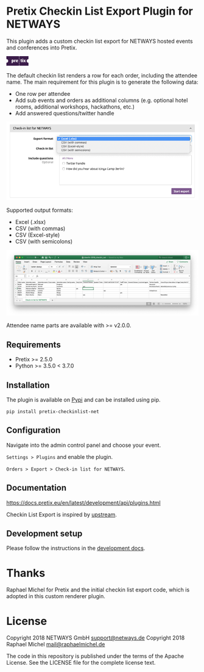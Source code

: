 # Pretix Checkin List Export Plugin for NETWAYS

This plugin adds a custom checkin list export for NETWAYS hosted events and conferences
into Pretix.

 <a href="https://pretix.eu/about/en/"><img src="https://github.com/NETWAYS/pretix-invoice-net/blob/master/res/logo.png" height="25"></a>

The default checkin list renders a row for each order, including the
attendee name. The main requirement for this plugin is to generate
the following data:

* One row per attendee
* Add sub events and orders as additional columns (e.g. optional hotel rooms, additional workshops, hackathons, etc.)
* Add answered questions/twitter handle

![Order Export](doc/images/pretix_checkinlist_net_order_export.png)

Supported output formats:

* Excel (.xlsx)
* CSV (with commas)
* CSV (Excel-style)
* CSV (with semicolons)

![Excel Export](doc/images/pretix_checkinlist_net_order_export_excel_icb.png)

Attendee name parts are available with >= v2.0.0.

## Requirements

* Pretix >= 2.5.0
* Python >= 3.5.0 < 3.7.0

## Installation

The plugin is available on [Pypi](https://pypi.org/project/pretix-checkinlist-net/)
and can be installed using pip.

```
pip install pretix-checkinlist-net
```

## Configuration

Navigate into the admin control panel and choose your event.

`Settings > Plugins` and enable the plugin.

`Orders > Export > Check-in list for NETWAYS`.

## Documentation

https://docs.pretix.eu/en/latest/development/api/plugins.html

Checkin List Export is inspired by [upstream](https://github.com/pretix/pretix/blob/master/src/pretix/plugins/checkinlists/exporters.py).

## Development setup

Please follow the instructions in the [development docs](doc/50-development.md).

# Thanks

Raphael Michel for Pretix and the initial checkin list export code, which is adopted in this custom renderer plugin.

# License

Copyright 2018 NETWAYS GmbH <support@netways.de>
Copyright 2018 Raphael Michel <mail@raphaelmichel.de>

The code in this repository is published under the terms of the Apache License.
See the LICENSE file for the complete license text.

